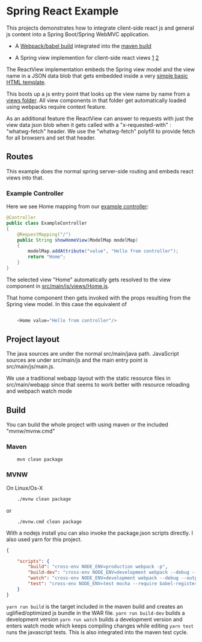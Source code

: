 Spring React Example
====================

This projects demonstrates how to integrate client-side react js and general js content into a Spring Boot/Spring WebMVC
application.

 * A [Webpack/babel build](https://github.com/fforw/spring-react-example/blob/master/package.json#L31-L34) integrated 
 into the [maven build](https://github.com/fforw/spring-react-example/blob/master/pom.xml#L67-L141)
 
 * A Spring view implemention for client-side react views 
  [1](https://github.com/fforw/spring-react-example/blob/master/src/main/java/com/github/fforw/springreact/config/ReactViewResolver.java)
  [2](https://github.com/fforw/spring-react-example/blob/master/src/main/java/com/github/fforw/springreact/config/ReactView.java)
  

The ReactView implementation embeds the Spring view model and the view name in a JSON data blob that gets embedded inside
a very [simple basic HTML template](https://github.com/fforw/spring-react-example/blob/master/src/main/resources/templates/template.html).

This boots up a js entry point that looks up the view name by name from a [views folder](https://github.com/fforw/spring-react-example/tree/master/src/main/js/views).
All view components in that folder get automatically loaded using webpacks require context feature.

As an additional feature the ReactView can answer to requests with just the view data json blob when it gets called
with a "x-requested-with" : "whatwg-fetch" header. We use the "whatwg-fetch" polyfill to provide fetch for all browsers
and set that header.

Routes
------

This example does the normal spring server-side routing and embeds react views into that.

### Example Controller

Here we see Home mapping from our [example controller](https://github.com/fforw/spring-react-example/blob/master/src/main/java/com/github/fforw/springreact/service/ExampleController.java):

```java  
@Controller
public class ExampleController
{
    @RequestMapping("/")
    public String showHomeView(ModelMap modelMap)
    {
        modelMap.addAttribute("value", "Hello from controller");
        return "Home";
    }
}
```  

The selected view "Home" automatically gets resolved to the view component in [src/main/js/views/Home.js](https://github.com/fforw/spring-react-example/blob/master/src/main/js/views/Home.js).

That home component then gets invoked with the props resulting from the Spring view model. In this case the equivalent of

```js

    <Home value="Hello from controller"/>

```

Project layout
--------------

The java sources are under the normal src/main/java path. JavaScript sources are under src/main/js and the main entry point is src/main/js/main.js.

We use a traditional webapp layout with the static resource files in src/main/webapp since that seems to work better with resource reloading and
webpach watch mode


Build
-----

You can build the whole project with using maven or the included "mvnw/mvnw.cmd"

### Maven

```bash
    mvn clean package
```

### MVNW

On Linux/Os-X 

```bash
    ./mvnw clean package
```

or

```
    ./mvnw.cmd clean package
```


With a nodejs install you can also invoke the package.json scripts directly. I also used yarn for this project.



```json
{

    "scripts": {
        "build": "cross-env NODE_ENV=production webpack -p",
        "build-dev": "cross-env NODE_ENV=development webpack --debug --output-pathinfo",
        "watch": "cross-env NODE_ENV=development webpack --debug --output-pathinfo -w",
        "test": "cross-env NODE_ENV=test mocha --require babel-register -R spec src/test/js/"
    }
}
```

`yarn run build` is the target included in the maven build and creates an uglified/optimized js bundle in the WAR file.
`yarn run build-dev` builds a development version
`yarn run watch` builds a development version and enters watch mode which keeps compiling changes while editing
`yarn test` runs the javascript tests. This is also integrated into the maven test cycle.






 

